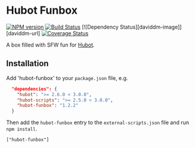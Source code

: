 # Hubot Funbox

[![NPM version][npm-image]][npm-url]
[![Build Status][travis-image]][travis-url]
[![Dependency Status][daviddm-image]][daviddm-url]
[![Coverage Status][coveralls-image]][coveralls-url]

A box filled with SFW fun for [Hubot](https://hubot.github.com).


## Installation

Add 'hubot-funbox' to your `package.json` file, e.g.

```json
  "dependencies": {
    "hubot": ">= 2.6.0 < 3.0.0",
    "hubot-scripts": ">= 2.5.0 < 3.0.0",
    "hubot-funbox": "1.2.2"
  }
```

Then add the `hubot-funbox` entry to the `external-scripts.json` file and run `npm install`.

    ["hubot-funbox"]

[npm-url]: https://www.npmjs.org/package/hubot-funbox
[npm-image]: http://img.shields.io/npm/v/hubot-funbox.svg?style=flat
[travis-url]: https://travis-ci.org/thefynx/hubot-funbox
[travis-image]: http://img.shields.io/travis/thefynx/hubot-funbox/master.svg?style=flat
[coveralls-url]: https://coveralls.io/r/thefynx/hubot-funbox
[coveralls-image]: http://img.shields.io/coveralls/thefynx/hubot-funbox/master.svg?style=flat
